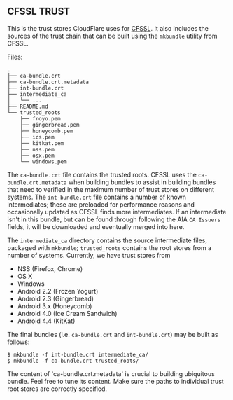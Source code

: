 ## CFSSL TRUST

This is the trust stores CloudFlare uses for
[CFSSL](https://github.com/ucosty/cfssl). It also includes the
sources of the trust chain that can be built using the `mkbundle`
utility from CFSSL.

Files:

```
.
├── ca-bundle.crt
├── ca-bundle.crt.metadata
├── int-bundle.crt
├── intermediate_ca
│   └── ...
├── README.md
└── trusted_roots
    ├── froyo.pem
    ├── gingerbread.pem
    ├── honeycomb.pem
    ├── ics.pem
    ├── kitkat.pem
    ├── nss.pem
    ├── osx.pem
    └── windows.pem
```

The `ca-bundle.crt` file contains the trusted roots. CFSSL uses the
`ca-bundle.crt.metadata` when building bundles to assist in building
bundles that need to verified in the maximum number of trust stores
on different systems. The `int-bundle.crt` file contains a number of
known intermediates; these are preloaded for performance reasons and
occasionally updated as CFSSL finds more intermediates. If an intermediate
isn't in this bundle, but can be found through following the AIA `CA
Issuers` fields, it will be downloaded and eventually merged into here.

The `intermediate_ca` directory contains the source intermediate files,
packaged with `mkbundle`; `trusted_roots` contains the root stores from
a number of systems. Currently, we have trust stores from

* NSS (Firefox, Chrome)
* OS X
* Windows
* Android 2.2 (Frozen Yogurt)
* Android 2.3 (Gingerbread)
* Android 3.x (Honeycomb)
* Android 4.0 (Ice Cream Sandwich)
* Android 4.4 (KitKat)

The final bundles (i.e. `ca-bundle.crt` and `int-bundle.crt`) may be
built as follows:

```
$ mkbundle -f int-bundle.crt intermediate_ca/
$ mkbundle -f ca-bundle.crt trusted_roots/
```

The content of 'ca-bundle.crt.metadata' is crucial to building
ubiquitous bundle. Feel free to tune its content. Make sure the paths to
individual trust root stores are correctly specified.
